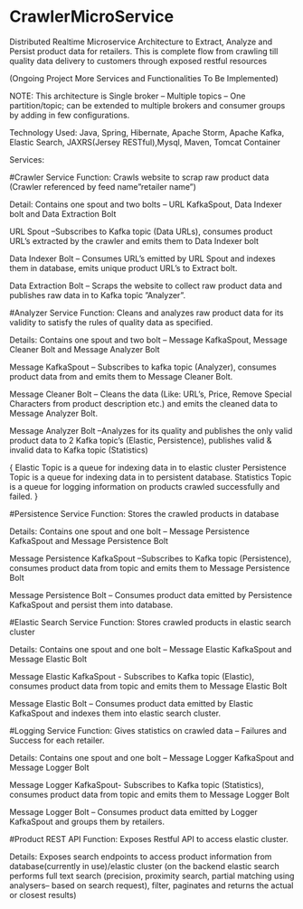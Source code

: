 # CrawlerMicroService
Distributed Realtime Microservice Architecture to Extract, Analyze and Persist product data for retailers. This is complete flow from crawling till quality data delivery to customers through exposed restful resources

(Ongoing Project More Services and Functionalities To Be Implemented)

NOTE: This architecture is Single broker – Multiple topics – One partition/topic; can be extended to multiple brokers and consumer groups by adding in few configurations.

Technology Used: Java, Spring, Hibernate, Apache Storm, Apache Kafka, Elastic Search, JAXRS(Jersey RESTful),Mysql, Maven, Tomcat Container

Services:

#Crawler Service 
Function: Crawls website to scrap raw product data (Crawler referenced by feed name”retailer name”)

Detail: Contains one spout and two bolts – URL KafkaSpout, Data Indexer bolt and Data Extraction Bolt

URL Spout –Subscribes to Kafka topic (Data URLs), consumes product URL’s extracted by the crawler and emits them to Data Indexer bolt

Data Indexer Bolt – Consumes URL’s emitted by URL Spout and indexes them in database, emits unique product URL’s to Extract bolt.

Data Extraction Bolt – Scraps the website to collect raw product data and publishes raw data in to Kafka topic ”Analyzer”.

#Analyzer Service
Function: Cleans and analyzes raw product data for its validity to satisfy the rules of quality data as specified.

Details: Contains one spout and two bolt – Message KafkaSpout, Message Cleaner Bolt and Message Analyzer Bolt

Message KafkaSpout – Subscribes to kafka topic (Analyzer), consumes product data from and emits them to Message Cleaner Bolt.

Message Cleaner Bolt – Cleans the data (Like: URL’s, Price, Remove Special Characters from product description etc.) and emits the cleaned data to Message Analyzer Bolt.

Message Analyzer Bolt –Analyzes for its quality and publishes the only valid product data to 2 Kafka topic’s (Elastic, Persistence), publishes valid & invalid data to Kafka topic (Statistics)

{
Elastic Topic is a queue for indexing data in to elastic cluster
Persistence Topic is a queue for indexing data in to persistent database.
Statistics Topic is a queue for logging information on products crawled successfully and failed.
}

#Persistence Service
Function: Stores the crawled products in database

Details: Contains one spout and one bolt – Message Persistence KafkaSpout and Message Persistence Bolt

Message Persistence KafkaSpout –Subscribes to Kafka topic (Persistence), consumes product data from topic and emits them to Message Persistence Bolt

Message Persistence Bolt – Consumes product data emitted by Persistence KafkaSpout and persist them into database.

#Elastic Search Service
Function: Stores crawled products in elastic search cluster

Details: Contains one spout and one bolt – Message Elastic KafkaSpout and Message Elastic Bolt 

Message Elastic KafkaSpout - Subscribes to Kafka topic (Elastic), consumes product data from topic and emits them to Message Elastic Bolt

Message Elastic Bolt – Consumes product data emitted by Elastic KafkaSpout and indexes them into elastic search cluster.

#Logging Service
Function: Gives statistics on crawled data – Failures and Success for each retailer.

Details: Contains one spout and one bolt – Message Logger KafkaSpout and Message Logger Bolt 

Message Logger KafkaSpout- Subscribes to Kafka topic (Statistics), consumes product data from topic and emits them to Message Logger Bolt

Message Logger Bolt – Consumes product data emitted by Logger KafkaSpout and groups them by retailers.

#Product REST API
Function: Exposes Restful API to access elastic cluster.

Details: Exposes search endpoints to access product information from database(currently in use)/elastic cluster (on the backend elastic search performs full text search (precision, proximity search, partial matching using analysers– based on search request), filter, paginates and returns the actual or closest results)

